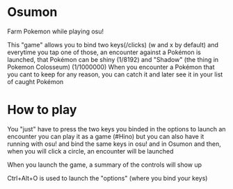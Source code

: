 # Osumon
Farm Pokemon while playing osu!

This "game" allows you to bind two keys(/clicks) (w and x by default) and everytime you tap one of those, an encounter against a Pokémon is launched, that Pokémon can be shiny (1/8192) and "Shadow" (the thing in Pokemon Colosseum) (1/1000000)
When you encounter a Pokémon that you cant to keep for any reason, you can catch it and later see it in your list of caught Pokémon

# How to play

You "just" have to press the two keys you binded in the options to launch an encounter you can play it as a game (#Hino) but you can also have it running with osu! and bind the same keys in osu! and in Osumon and then, when you will click a circle, an encounter will be launched

When you launch the game, a summary of the controls will show up

Ctrl+Alt+O is used to launch the "options" (where you bind your keys)


  
